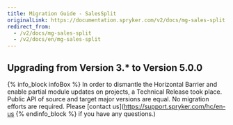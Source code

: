 ```yaml
---
title: Migration Guide - SalesSplit
originalLink: https://documentation.spryker.com/v2/docs/mg-sales-split
redirect_from:
  - /v2/docs/mg-sales-split
  - /v2/docs/en/mg-sales-split
---
```


## Upgrading from Version 3.* to Version 5.0.0

{% info_block infoBox %}
In order to dismantle the Horizontal Barrier and enable partial module updates on projects, a Technical Release took place. Public API of source and target major versions are equal. No migration efforts are required. Please [contact us](https://support.spryker.com/hc/en-us
{% endinfo_block %} if you have any questions.)

